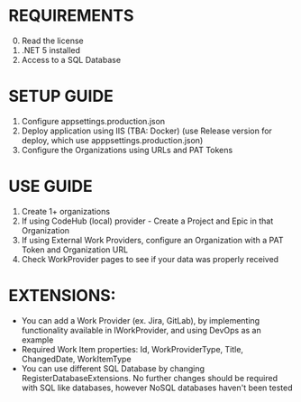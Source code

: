 # REQUIREMENTS

0. Read the license
1. .NET 5 installed
2. Access to a SQL Database

# SETUP GUIDE
1. Configure appsettings.production.json
2. Deploy application using IIS (TBA: Docker) (use Release version for deploy, which use apppsettings.production.json)
3. Configure the Organizations using URLs and PAT Tokens

# USE GUIDE
1. Create 1+ organizations
2. If using CodeHub (local) provider - Create a Project and Epic in that Organization
3. If using External Work Providers, configure an Organization with a PAT Token and Organization URL
4. Check WorkProvider pages to see if your data was properly received


# EXTENSIONS: 
- You can add a Work Provider (ex. Jira, GitLab), by implementing functionality available in IWorkProvider, and using DevOps as an example
- Required Work Item properties: Id, WorkProviderType, Title, ChangedDate, WorkItemType
- You can use different SQL Database by changing RegisterDatabaseExtensions. No further changes should be required with SQL like databases, however NoSQL databases haven't been tested
